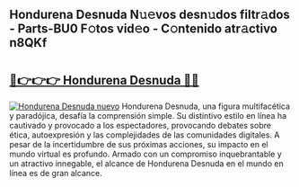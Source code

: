 ## Hondurena Desnuda N𝚞𝚎vos desn𝚞dos filtr𝚊dos - Parts-BU0 F𝚘tos vid𝚎o - C𝚘ntenido atr𝚊ctivo n8QKf

# <h2><a href="http://mbazhp.tromn.icu/?c=Hondurena+Desnuda">🔗👉👉👉 Hondurena Desnuda 🔗🔗</a></h2>

[![Hondurena Desnuda nuevo](https://i.imgur.com/pEAQMta.gif)](http://mbazhp.tromn.icu/?c=Hondurena+Desnuda)
Hondurena Desnuda, una figura multifacética y paradójica, desafía la comprensión simple. Su distintivo estilo en línea ha cautivado y provocado a los espectadores, provocando debates sobre ética, autoexpresión y las complejidades de las comunidades digitales. A pesar de la incertidumbre de sus próximas acciones, su impacto en el mundo virtual es profundo. Armado con un compromiso inquebrantable y un atractivo innegable, el alcance de Hondurena Desnuda en el mundo en línea es de gran alcance.
